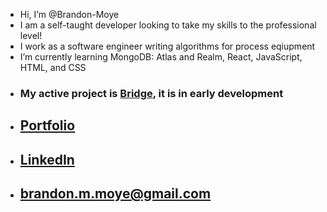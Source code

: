 - Hi, I’m @Brandon-Moye
- I am a self-taught developer looking to take my skills to the professional level!
- I work as a software engineer writing algorithms for process eqiupment
- I’m currently learning MongoDB: Atlas and Realm, React, JavaScript, HTML, and CSS
- ### My active project is [Bridge](https://github.com/Brandon-Moye/Bridge), it is in early development
- ## [Portfolio](https://brandon-moye.github.io/)
- ## [LinkedIn](www.linkedin.com/in/brandonmoye)
- ## brandon.m.moye@gmail.com
<!---
Brandon-Moye/Brandon-Moye is a ✨ special ✨ repository because its `README.md` (this file) appears on your GitHub profile.
You can click the Preview link to take a look at your changes.
--->
